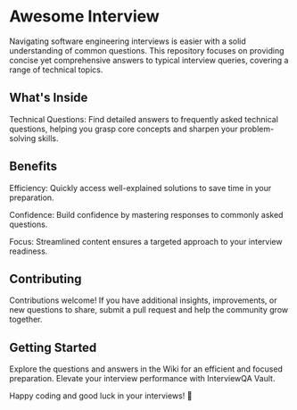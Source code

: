 # Awesome Interview

Navigating software engineering interviews is easier with a solid understanding of common questions. This repository focuses on providing concise yet comprehensive answers to typical interview queries, covering a range of technical topics.

## What's Inside
Technical Questions: Find detailed answers to frequently asked technical questions, helping you grasp core concepts and sharpen your problem-solving skills.

## Benefits
Efficiency: Quickly access well-explained solutions to save time in your preparation.

Confidence: Build confidence by mastering responses to commonly asked questions.

Focus: Streamlined content ensures a targeted approach to your interview readiness.

## Contributing
Contributions welcome! If you have additional insights, improvements, or new questions to share, submit a pull request and help the community grow together.

## Getting Started
Explore the questions and answers in the Wiki for an efficient and focused preparation. Elevate your interview performance with InterviewQA Vault.

Happy coding and good luck in your interviews! 🌟

